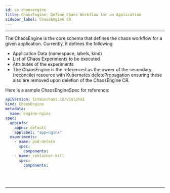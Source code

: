 ```yaml
---
id: co-chaosengine
title: ChaosEngine: Define Chaos Workflow for an Application
sidebar_label: ChaosEngine CR
---
```

------

The ChaosEngine is the core schema that defines the chaos workflow for a given application. 
Currently, it defines the following:

- Application Data (namespace, labels, kind)
- List of Chaos Experiments to be executed
- Attributes of the experiments
- The ChaosEngine is the referenced as the owner of the secondary (reconcile) resource with 
  Kubernetes deletePropagation ensuring these also are removed upon deletion of the ChaosEngine CR.

Here is a sample ChaosEngineSpec for reference:

```yaml
apiVersion: litmuschaos.io/v1alpha1
kind: ChaosEngine
metadata:
  name: engine-nginx
spec:
  appinfo: 
    appns: default
    applabel: "app=nginx"
  experiments:
    - name: pod-delete 
      spec:
        components:  
    - name: container-kill
      spec:
        components: 
```



<br>

<br>

<hr>

<br>

<br>



<!-- Hotjar Tracking Code for https://docs.openebs.io -->

<script>
    (function(h,o,t,j,a,r){
        h.hj=h.hj||function(){(h.hj.q=h.hj.q||[]).push(arguments)};
        h._hjSettings={hjid:1239116,hjsv:6};
        a=o.getElementsByTagName('head')[0];
        r=o.createElement('script');r.async=1;
        r.src=t+h._hjSettings.hjid+j+h._hjSettings.hjsv;
        a.appendChild(r);
    })(window,document,'https://static.hotjar.com/c/hotjar-','.js?sv=');
</script>


<!-- Global site tag (gtag.js) - Google Analytics -->

<script async src="https://www.googletagmanager.com/gtag/js?id=UA-92076314-12"></script>
<script>
  window.dataLayer = window.dataLayer || [];
  function gtag(){dataLayer.push(arguments);}
  gtag('js', new Date());

  gtag('config', 'UA-92076314-12');
</script>
